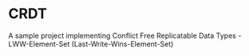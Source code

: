# CRDT

A sample project implementing Conflict Free Replicatable Data Types - LWW-Element-Set (Last-Write-Wins-Element-Set)


